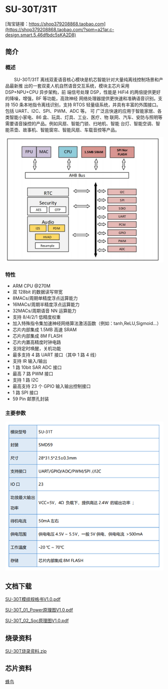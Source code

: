 # SU-30T/31T

[淘宝链接：https://shop379208868.taobao.com](https://shop379208868.taobao.com/?spm=a21ar.c-design.smart.5.46dfbdc5sKA2D8)

## 简介

### 概述

&emsp;&emsp;SU-30T/31T 离线双麦语音核心模块是机芯智能针对大量纯离线控制场景和产品最新推 出的一套双麦人机自然语音交互系统，模块主芯片采用 DSP+NPU+CPU 异步架构，前 端信号处理 DSP，性能是 HiFi4 的两倍提供更好的降噪，增强，BF 等功能，高效神经 网络处理器提供更快速和准确语音识别。支持 150 条本地指令离线识别，支持 RTOS 轻量级系统，并具有丰富的外围接口。包括 UART、I2C、SPI、PWM、ADC 等。 可 广泛且快速的应用于智能家居、各类智能小家电、86 盒、玩具、灯具、工业、医疗、物 联网、汽车、安防与照明等需要语音操控的产品。例如风扇、智能门锁、扫地机、智能 台灯、智能空调、智能茶壶、故事机、智能窗帘、智能风扇、车载音控等产品。

![ ](../../_static/document/SU-30T/img1.png "功能框图")

### 特性

- ARM CPU @270M
- 双 128bit 的数据读写带宽
- 8MACs/周期单精度浮点运算能力
- 16MACs/周期半精度浮点运算能力
- 32MACs/周期语音 NN 运算能力
- 支持 8/4/2/1 低精度权重
- 加入特殊指令集加速神经网络算法激活函数（例如：tanh,ReLU,Sigmoid…）
- 芯片内部集成 1.5MB 高速 SRAM
- 芯片内部集成 8M FLASH
- 芯片内置高精度时钟电路
- 支持定时唤醒，关机功能
- 最多支持 4 路 UART 接口（其中 1 路 4 线）
- 支持 IR 输入/输出
- 1 路 10bit SAR ADC 接口
- 最高 7 路 PWM 接口
- 支持 1 路 I2C
- 最高支持 23 个 GPIO 输入输出控制接口
- 1 路 SPI 接口
- 59 Pin 邮票孔封装

### 主要参数

![ ](../../_static/document/SU-30T/img2.png "主要参数")

## 文档下载

[SU-30T模组规格书V1.0.pdf](../../_static/document/SU-30T/SU-30T%E6%A8%A1%E7%BB%84%E8%A7%84%E6%A0%BC%E4%B9%A6V1.0.pdf)

[SU-30T_01_Power原理图V1.0.pdf](../../_static/document/SU-30T/SU-30T_01_Power%E5%8E%9F%E7%90%86%E5%9B%BEV1.0.pdf)

[SU-30T_02_Soc原理图V1.0.pdf](../../_static/document/SU-30T/SU-30T_02_Soc%E5%8E%9F%E7%90%86%E5%9B%BEV1.0.pdf)

## 烧录资料

[SU-30T烧录资料.zip](../../_static/document/SU-30T/SU-30T%E7%83%A7%E5%BD%95%E8%B5%84%E6%96%99.zip)

## 芯片资料

[蜂鸟](../chip/fn.md)
